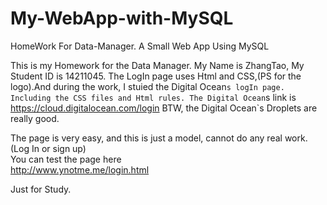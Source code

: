 # My-WebApp-with-MySQL
HomeWork For Data-Manager. A Small Web App Using MySQL


This is my Homework for the Data Manager.
My Name is ZhangTao, My Student ID is 14211045.
The LogIn page uses Html and CSS,(PS for the logo).And during the work, I stuied 
the Digital Ocean`s logIn page. Including the CSS files and Html rules.
The Digital Ocean`s link is https://cloud.digitalocean.com/login
BTW, the Digital Ocean`s Droplets are really good.


The page is very easy, and this is just a model, cannot do any real work.(Log In or sign up)<br>
You can test the page here<br>
http://www.ynotme.me/login.html

Just for Study. 
